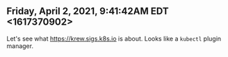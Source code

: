 ## Friday, April 2, 2021, 9:41:42AM EDT <1617370902>

Let's see what <https://krew.sigs.k8s.io> is about. Looks like a
`kubectl` plugin manager.

